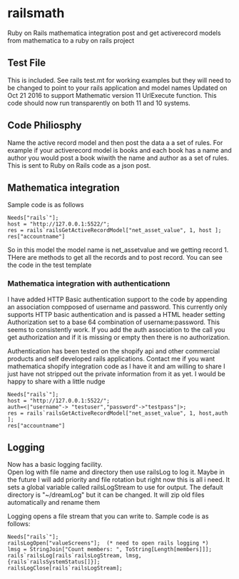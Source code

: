 # railsmath
Ruby on Rails mathematica integration  post and get activerecord models from mathematica to a ruby on rails project
## Test File
This is included.  See rails test.mt for working examples but they will need to be changed to point to your rails application and model names
Updated on Oct 21 2016 to support Mathematic version 11 UrlExecute function.  This code should now run transparently on both 11 and 10 systems.

##  Code Philiosphy
Name the active record model and then post the data a a set of rules.  For example if your activerecord model is books and each book has a name and author you would post a book wiwith the name and author as a set of rules.  This is sent to Ruby on Rails code as a json post.

## Mathematica integration
Sample code is as follows

    Needs["rails`"];
    host = "http://127.0.0.1:5522/"; 
    res = rails`railsGetActiveRecordModel["net_asset_value", 1, host ];
    res["accountname"]

So in this model the model name is net_assetvalue and we getting record 1.  THere are methods to get all the records and to post record.  You can see the code in the test template

### Mathematica integration with authenticationn
I have added HTTP Basic authentication support to the code by appending an association compposed of username and password.  This currently only supports HTTP basic authentication and is passed a HTML header setting Authorization set to a base 64 combination of username:password.  This seems to consistently work.  If you add the auth association to the call you get authorization and if it is missing or empty then there is no authorization. 

Authentication has been tested on the shopify api and other commercial products and self developed rails applications. Contact me if you want mathematica shopify integration code as I have it and am willing to share I just have not stripped out the private information from it as yet.  I would be  happy to share with a little nudge

    Needs["rails`"];
    host = "http://127.0.0.1:5522/";
    auth=<|"username"-> "testuser","password"->"testpass"|>; 
    res = rails`railsGetActiveRecordModel["net_asset_value", 1, host,auth ];
    res["accountname"]

## Logging
Now has a basic logging facility.  
Open log with file name and directory
then use railsLog to log it.  Maybe in the future I will add priority and file rotation but right now this is all i need.  It sets a global variable called railsLogStream to use for output.  The default directory is "~/dreamLog" but it can be changed.  It will zip old files automatically and rename them

Logging opens a file stream that you can write to.  Sample code is as follows:
    
    Needs["rails`"];
    railsLogOpen["valueScreens"];  (* need to open rails logging *)
    lmsg = StringJoin["Count members: ", ToString[Length[members]]];
    rails`railsLog[rails`railsLogStream, lmsg, {rails`railsSystemStatus[]}];
    railsLogClose[rails`railsLogStream];  
